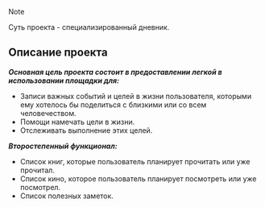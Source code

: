 > [!NOTE]
> Суть проекта - специализированный дневник.

## Описание проекта

***Основная цель проекта состоит в предоставлении легкой в использовании площадки для:***
  - Записи важных событий и целей в жизни пользователя, которыми ему хотелось бы поделиться с близкими или со всем человечеством.
  - Помощи намечать цели в жизни.
  - Отслеживать выполнение этих целей.

***Второстепенный функционал:***
  - Список книг, которые пользователь планирует прочитать или уже прочитал.
  - Список кино, которое пользователь планирует посмотреть или уже посмотрел.
  - Список полезных заметок.
